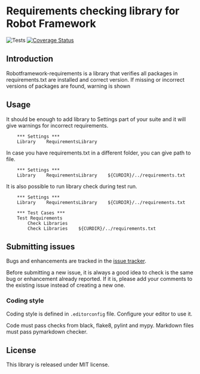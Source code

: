# Requirements checking library for Robot Framework

![Tests](https://github.com/kivipe/robotframework-requirements/actions/workflows/tests.yml/badge.svg)
[![Coverage Status](https://coveralls.io/repos/github/kivipe/robotframework-requirements/badge.svg?branch=coveralls)](https://coveralls.io/github/kivipe/robotframework-requirements?branch=coveralls)

## Introduction

Robotframework-requirements is a library that verifies all packages in
requirements.txt are installed and correct version. If missing or incorrect
versions of packages are found, warning is shown

## Usage

It should be enough to add library to Settings part of your suite and it will
give warnings for incorrect requirements.

```Robot
    *** Settings ***
    Library    RequirementsLibrary
```

In case you have requirements.txt in a different folder, you can give path to
file.

```Robot
    *** Settings ***
    Library    RequirementsLibrary    ${CURDIR}/../requirements.txt
```

It is also possible to run library check during test run.

```Robot
    *** Settings ***
    Library    RequirementsLibrary    ${CURDIR}/../requirements.txt

    *** Test Cases ***
    Test Requirements
        Check Libraries
        Check Libraries    ${CURDIR}/../requirements.txt
```

## Submitting issues

Bugs and enhancements are tracked in the [issue tracker](https://github.com/kivipe/robotframework-requirements/issues).

Before submitting a new issue, it is always a good idea to check is the same bug
or enhancement already reported. If it is, please add your comments to the
existing issue instead of creating a new one.

### Coding style

Coding style is defined in `.editorconfig` file. Configure your editor to use it.

Code must pass checks from black, flake8, pylint and mypy. Markdown files must pass
pymarkdown checker.

## License

This library is released under MIT license.
